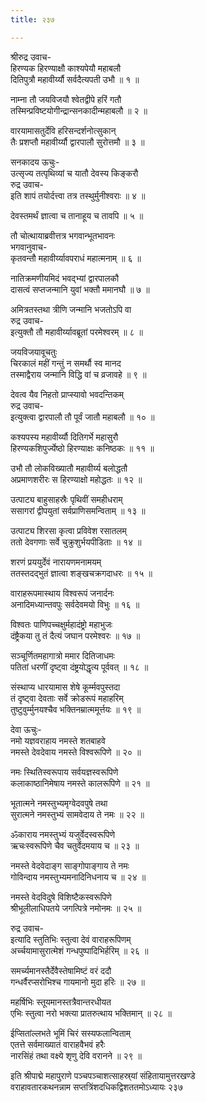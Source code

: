 ```yaml
---
title: २३७

---
```

श्रीरुद्र उवाच-  
हिरण्यक हिरण्याक्षौ काश्यपेयौ महाबलौ  
दितिपुत्रौ महावीर्य्यौ सर्वदैत्यपती उभौ ॥ १ ॥


नाम्ना तौ जयविजयौ श्वेतद्वीपे हरिं गतौ  
तस्मिन्प्रविष्टयोगीन्द्रान्सनकादीन्महाबलौ ॥ २ ॥


वारयामासतुर्देवि हरिसन्दर्शनोत्सुकान्  
तैः प्रशप्तौ महावीर्य्यौ द्वारपालौ सुरोत्तमौ ॥ ३ ॥


सनकादय ऊचुः-  
उत्सृज्य तत्पृथिव्यां च यातौ देवस्य किङ्करौ  
रुद्र उवाच-  
इति शापं तयोर्दत्त्वा तत्र तस्थुर्मुनीश्वराः ॥ ४ ॥


देवस्तमर्थं ज्ञात्वा च तानाहूय च तावपि ॥ ५ ॥


तौ चोत्थायाब्रवीत्तत्र भगवान्भूतभावनः  
भगवानुवाच-  
कृतवन्तौ महावीर्य्यावपराधं महात्मनाम् ॥ ६ ॥


नातिक्रमणीयमिदं भवद्भ्यां द्वारपालकौ  
दासत्वं सप्तजन्मानि युवां भक्तौ ममानघौ ॥ ७ ॥


अमित्रतस्तथा त्रीणि जन्मानि भजतोऽपि वा  
रुद्र उवाच-  
इत्युक्तौ तौ महावीर्य्यावब्रूतां परमेश्वरम् ॥ ८ ॥


जयविजयावूचतुः  
चिरकालं महीं गन्तुं न समर्थौ स्व मानद  
तस्माद्वैराय जन्मानि विद्धि वां च व्रजावहे ॥ ९ ॥


देवत्व यैव निहतो प्राप्स्यावो भवदन्तिकम्  
रुद्र उवाच-  
इत्युक्त्वा द्वारपालौ तौ पूर्वं जातौ महाबलौ ॥ १० ॥


कश्यपस्य महावीर्य्यौ दितिगर्भे महासुरौ  
हिरण्यकशिपुर्ज्येष्ठो हिरण्याक्षः कनिष्ठकः ॥ ११ ॥


उभौ तौ लोकविख्यातौ महावीर्य्य बलोद्धतौ  
अप्रमाणशरीरः स हिरण्याक्षो महोद्धतः ॥ १२ ॥


उत्पाट्य बाहुसाहस्रैः पृथिवीं समहीधराम्  
ससागरां द्वीपयुतां सर्वप्राणिसमन्विताम् ॥ १३ ॥


उत्पाट्य शिरसा कृत्वा प्रविवेश रसातलम्  
ततो देवगणाः सर्वे चुक्रुशुर्भयपीडिताः ॥ १४ ॥


शरणं प्रययुर्देवं नारायणमनामयम्  
ततस्तदद्भुतं ज्ञात्वा शङ्खचक्रगदाधरः ॥ १५ ॥


वाराहरूपमास्थाय विश्वरूपं जनार्दनः  
अनादिमध्यान्तवपुः सर्वदेवमयो विभुः ॥ १६ ॥


विश्वतः पाणिपच्चक्षुर्महादंष्ट्रो महाभुजः  
दंष्ट्रैकया तु तं दैत्यं जघान परमेश्वरः ॥ १७ ॥


सञ्चूर्णितमहागात्रो ममार दितिजाधमः  
पतितां धरणीं दृष्ट्वा दंष्ट्रयोद्धृत्य पूर्ववत् ॥ १८ ॥


संस्थाप्य धारयामास शेषे कूर्म्मवपुस्तदा  
तं दृष्ट्वा देवताः सर्वे क्रोडरूपं महाहरिम्  
तुष्टुवुर्म्मुनयश्चैव भक्तिनम्रात्ममूर्त्तयः ॥ १९ ॥


देवा ऊचुः-  
नमो यज्ञवराहाय नमस्ते शतबाहवे  
नमस्ते देवदेवाय नमस्ते विश्वरूपिणे ॥ २० ॥


नमः स्थितिस्वरूपाय सर्वयज्ञस्वरूपिणे  
कलाकाष्ठानिमेषाय नमस्ते कालरूपिणे ॥ २१ ॥


भूतात्मने नमस्तुभ्यमृग्वेदवपुषे तथा  
सुरात्मने नमस्तुभ्यं सामवेदाय ते नमः ॥ २२ ॥


ॐकाराय नमस्तुभ्यं यजुर्वेदस्वरूपिणे  
ऋचःस्वरूपिणे चैव चतुर्वेदमयाय च ॥ २३ ॥


नमस्ते वेदवेदाङ्ग साङ्गोपाङ्गाय ते नमः  
गोविन्दाय नमस्तुभ्यमनादिनिधनाय च ॥ २४ ॥


नमस्ते वेदविदुषे विशिष्टैकस्वरूपिणे  
श्रीभूलीलाधिपतये जगत्पित्रे नमोनमः ॥ २५ ॥


रुद्र उवाच-  
इत्यादि स्तुतिभिः स्तुत्वा देवं वाराहरूपिणम्  
अर्च्चयामासुरात्मेशं गन्धपुष्पादिभिर्हरिम् ॥ २६ ॥


समर्च्यमानस्तैर्देवैस्तेषामिष्टं वरं ददौ  
गन्धर्वैरप्सरोभिश्च गायमानो मुदा हरिः ॥ २७ ॥


महर्षिभिः स्तूयमानस्तत्रैवान्तरधीयत  
एभिः स्तुत्वा नरो भक्त्या प्रातरुत्थाय भक्तिमान् ॥ २८ ॥


ईप्सितांल्लभते भूमिं चिरं सस्यफलान्विताम्  
एतत्ते सर्वमाख्यातं वाराहवैभवं हरैः  
नारसिंहं तथा वक्ष्ये शृणु देवि वरानने ॥ २९ ॥


इति श्रीपाद्मे महापुराणे पञ्चपञ्चाशत्साहस्र्यां संहितायामुत्तरखण्डे  
वराहावतारकथनन्नाम सप्तत्रिंशदधिकद्विशततमोऽध्यायः २३७